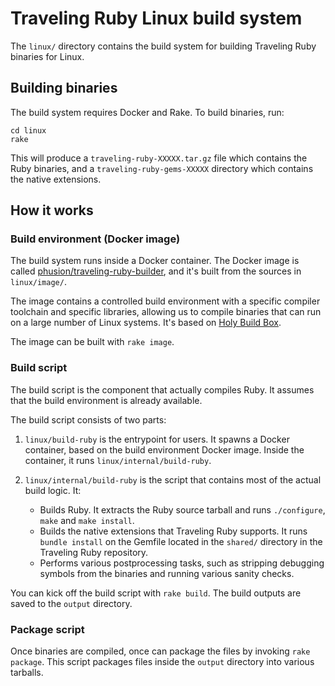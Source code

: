 # Traveling Ruby Linux build system

The `linux/` directory contains the build system for building Traveling Ruby binaries for Linux.

## Building binaries

The build system requires Docker and Rake. To build binaries, run:

    cd linux
    rake

This will produce a `traveling-ruby-XXXXX.tar.gz` file which contains the Ruby binaries, and a `traveling-ruby-gems-XXXXX` directory which contains the native extensions.

## How it works

### Build environment (Docker image)

The build system runs inside a Docker container. The Docker image is called [phusion/traveling-ruby-builder](https://registry.hub.docker.com/r/phusion/traveling-ruby-builder/), and it's built from the sources in `linux/image/`.

The image contains a controlled build environment with a specific compiler toolchain and specific libraries, allowing us to compile binaries that can run on a large number of Linux systems. It's based on [Holy Build Box](http://phusion.github.io/holy-build-box/).

The image can be built with `rake image`.

### Build script

The build script is the component that actually compiles Ruby. It assumes that the build environment is already available.

The build script consists of two parts:

 1. `linux/build-ruby` is the entrypoint for users. It spawns a Docker container, based on the build environment Docker image. Inside the container, it runs `linux/internal/build-ruby`.

 2. `linux/internal/build-ruby` is the script that contains most of the actual build logic. It:

     * Builds Ruby. It extracts the Ruby source tarball and runs `./configure`, `make` and `make install`.
     * Builds the native extensions that Traveling Ruby supports. It runs `bundle install` on the Gemfile located in the `shared/` directory in the Traveling Ruby repository.
     * Performs various postprocessing tasks, such as stripping debugging symbols from the binaries and running various sanity checks.

You can kick off the build script with `rake build`. The build outputs are saved to the `output` directory.

### Package script

Once binaries are compiled, once can package the files by invoking `rake package`. This script packages files inside the `output` directory into various tarballs.
